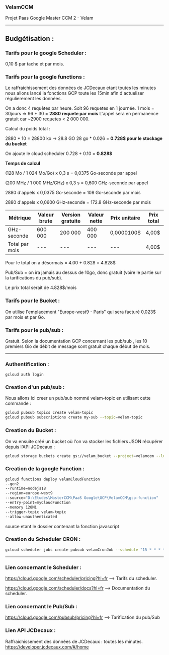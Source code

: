 ### VelamCCM
Projet Paas Google Master CCM 2 - Velam 

----------------------------------------------------------------------------------------------

## Budgétisation : 

### Tarifs pour le google Scheduler : 
0,10 $ par tache et par mois.

### Tarifs pour la google functions : 

Le raffraichissement des données de JCDecaux etant toutes les minutes nous allons lancé la fonctions GCP toute les 15min afin d'actueliser régulierement les données. 

On a donc 4 requètes par heure. Soit 96 requetes en 1 journée.
1 mois = 30jours => 96 * 30 = **2880 requete par mois**
L'appel sera en permanence gratuit car ~2900 requetes < 2 000 000. 

Calcul du poids total : 

2880 * 10 = 28800 ko -> 28.8 GO
28 go * 0.026 = **0.728$ pour le stockage du bucket**

On ajoute le cloud scheduler
0.728 + 0.10 = **0.828$**

**Temps de calcul**

(128 Mo / 1 024 Mo/Go) x 0,3 s = 0,0375 Go-seconde par appel

(200 MHz / 1 000 MHz/GHz) x 0,3 s = 0,600 GHz-seconde par appel

2880 d'appels x 0,0375 Go-seconde = 108 Go-seconde par mois

2880 d'appels x 0,0600 GHz-seconde = 172.8 GHz-seconde par mois


Métrique | Valeur brute | Version gratuite | Valeur nette | Prix unitaire | Prix total
--- | --- | --- | --- |--- |--- 
GHz-seconde | 600 000 | 200 000 | 400 000 | 0,0000100$ | 4,00$
Total par mois | --- | --- | --- |--- | 4,00$

Pour le total on a désormais = 4.00 + 0.828 = 4.828$

Pub/Sub = on ira jamais au dessus de 10go, donc gratuit (voire le partie sur la tarifications du pub/sub).

Le prix total serait de 4.828$/mois

### Tarifs pour le Bucket : 

On utilise l'emplacement "Europe-west9 - Paris" qui sera facturé 0,023$ par mois et par Go.

### Tarifs pour le pub/sub : 
Gratuit. Selon la documentation GCP concernant les pub/sub , les 10 premiers Gio de débit de message sont gratuit chaque début de mois. 

----------------------------------------------------------------------------------------------
### Authentification : 

```gcloud auth login```

### Creation d'un pub/sub : 

Nous allons ici creer un pub/sub nommé velam-topic en utilisant cette commande : 

``` bash
gcloud pubsub topics create velam-topic 
gcloud pubsub subscriptions create my-sub --topic=velam-topic
```

### Creation du Bucket : 

On va ensuite créé un bucket où l'on va stocker les fichiers JSON récupérer depuis l'API JCDecaux : 

```bash
gcloud storage buckets create gs://velam_bucket --project=velamccm --location=europe-west9
```

### Creation de la google Function : 

```bash
gcloud functions deploy velamCloudFunction 
--gen2 
--runtime=nodejs18 
--region=europe-west9 
--source="D:\Etudes\MasterCCM\PaaS Google\GCP\VelamCCM\gcp-function" 
--entry-point=myCloudFunction 
--memory 128Mi 
--trigger-topic velam-topic 
--allow-unauthenticated
```
source etant le dossier contenant la fonction javascript

### Creation du Scheduler CRON : 

```bash
gcloud scheduler jobs create pubsub velamCronJob --schedule "15 * * * *" --topic velam-topic --message-body "run" --description "My scheduled job" --location=europe-west3
```

-----------------------------------------------------------------------------------------------

### Lien concernant le Scheduler :

https://cloud.google.com/scheduler/pricing?hl=fr --> Tarifs du scheduler.

https://cloud.google.com/scheduler/docs?hl=fr --> Documentation du scheduler.


### Lien concernant le Pub/Sub : 

https://cloud.google.com/pubsub/pricing?hl=fr --> 
Tarification du pub/Sub

### Lien API JCDecaux : 
Raffraichissement des données de JCDecaux : toutes les minutes. 
https://developer.jcdecaux.com/#/home


